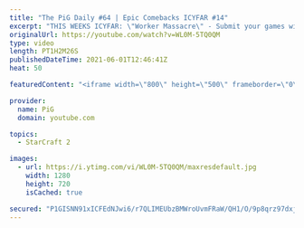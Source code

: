 ```yaml
---
title: "The PiG Daily #64 | Epic Comebacks ICYFAR #14"
excerpt: "THIS WEEKS ICYFAR: \"Worker Massacre\" - Submit your games with huge numbers of workers dying. Send submissions to eonblu95@gmail.com as attachment. Lastest submission until the second daily of the week (Monday in EU/US, Tuesday in AUS/KR).\r Full Playlist of Daily VoDs: https://www.youtube.com/playlist?list=PLFUDU8AOevUdOq5x--TBFC-p54CMWM4Fb"
originalUrl: https://youtube.com/watch?v=WL0M-5TQ0QM
type: video
length: PT1H2M26S
publishedDateTime: 2021-06-01T12:46:41Z
heat: 50

featuredContent: "<iframe width=\"800\" height=\"500\" frameborder=\"0\" src=\"https://www.youtube.com/embed/WL0M-5TQ0QM\" allow=\"accelerometer; autoplay; encrypted-media; gyroscope; picture-in-picture\" allowfullscreen></iframe>"

provider:
  name: PiG
  domain: youtube.com

topics:
  - StarCraft 2

images:
  - url: https://i.ytimg.com/vi/WL0M-5TQ0QM/maxresdefault.jpg
    width: 1280
    height: 720
    isCached: true

secured: "P1GISNN91xICFEdNJwi6/r7QLIMEUbzBMWroUvmFRaW/QH1/O/9p8qrz97dxjCC2ORweOdjXQk44mL4zAC8HBjL02qcZHgpTCoH9n7lCLR1M9pW1uhm6PFYsz91PvKbvtC7BSfmiOB4fqgeKmXNRJkJzpqNadYc4qkrAO1qGAnnVKg+sKNC8hcW2MW4cUWuTyWqPg8QLS6culJiB0pOg8vzFQv/mo3vGo4sMn6HNeiO6vZwLfsC4Jnu+BDS6CU1SbuCCnJp+Qubq5nlkWrJtMc2LEi3Yy+8a1IODMlGn/TpQPfOg+SnLikKvy/7+PrT0GqJ2tPRkLBffWeeGRepZJF4ZqXgCbWVa+F+p+BQom/yIx3DEpolJfBMsfXIR/pEE43Iea5l9qV7449CysiqNewUHeujQyPuRmsH1wTFCtoI=;xcuTqUQIVz1xXa6YCp6ghg=="
---
```



